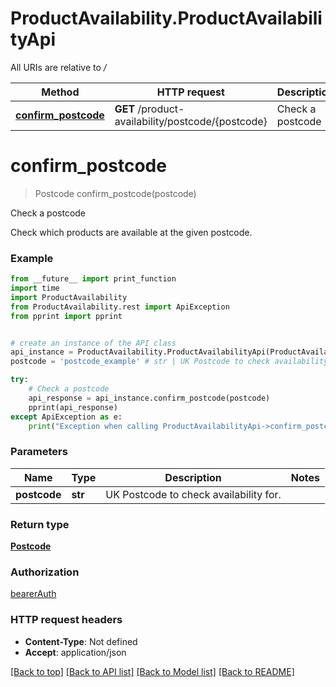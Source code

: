 # ProductAvailability.ProductAvailabilityApi

All URIs are relative to */*

Method | HTTP request | Description
------------- | ------------- | -------------
[**confirm_postcode**](ProductAvailabilityApi.md#confirm_postcode) | **GET** /product-availability/postcode/{postcode} | Check a postcode

# **confirm_postcode**
> Postcode confirm_postcode(postcode)

Check a postcode

Check which products are available at the given postcode.

### Example
```python
from __future__ import print_function
import time
import ProductAvailability
from ProductAvailability.rest import ApiException
from pprint import pprint


# create an instance of the API class
api_instance = ProductAvailability.ProductAvailabilityApi(ProductAvailability.ApiClient(configuration))
postcode = 'postcode_example' # str | UK Postcode to check availability for.

try:
    # Check a postcode
    api_response = api_instance.confirm_postcode(postcode)
    pprint(api_response)
except ApiException as e:
    print("Exception when calling ProductAvailabilityApi->confirm_postcode: %s\n" % e)
```

### Parameters

Name | Type | Description  | Notes
------------- | ------------- | ------------- | -------------
 **postcode** | **str**| UK Postcode to check availability for. | 

### Return type

[**Postcode**](Postcode.md)

### Authorization

[bearerAuth](../README.md#bearerAuth)

### HTTP request headers

 - **Content-Type**: Not defined
 - **Accept**: application/json

[[Back to top]](#) [[Back to API list]](../README.md#documentation-for-api-endpoints) [[Back to Model list]](../README.md#documentation-for-models) [[Back to README]](../README.md)

